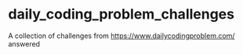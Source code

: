 # daily_coding_problem_challenges
A collection of challenges from https://www.dailycodingproblem.com/  answered 

